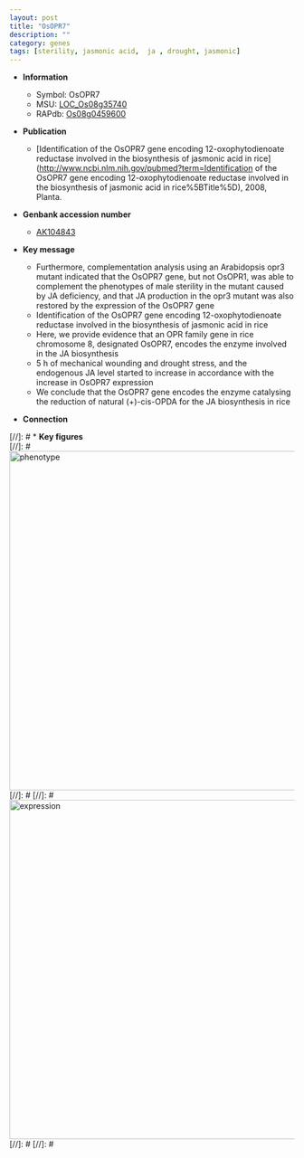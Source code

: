 ```yaml
---
layout: post
title: "OsOPR7"
description: ""
category: genes
tags: [sterility, jasmonic acid,  ja , drought, jasmonic]
---
```


* **Information**  
    + Symbol: OsOPR7  
    + MSU: [LOC_Os08g35740](http://rice.plantbiology.msu.edu/cgi-bin/ORF_infopage.cgi?orf=LOC_Os08g35740)  
    + RAPdb: [Os08g0459600](http://rapdb.dna.affrc.go.jp/viewer/gbrowse_details/irgsp1?name=Os08g0459600)  

* **Publication**  
    + [Identification of the OsOPR7 gene encoding 12-oxophytodienoate reductase involved in the biosynthesis of jasmonic acid in rice](http://www.ncbi.nlm.nih.gov/pubmed?term=Identification of the OsOPR7 gene encoding 12-oxophytodienoate reductase involved in the biosynthesis of jasmonic acid in rice%5BTitle%5D), 2008, Planta.

* **Genbank accession number**  
    + [AK104843](http://www.ncbi.nlm.nih.gov/nuccore/AK104843)

* **Key message**  
    + Furthermore, complementation analysis using an Arabidopsis opr3 mutant indicated that the OsOPR7 gene, but not OsOPR1, was able to complement the phenotypes of male sterility in the mutant caused by JA deficiency, and that JA production in the opr3 mutant was also restored by the expression of the OsOPR7 gene
    + Identification of the OsOPR7 gene encoding 12-oxophytodienoate reductase involved in the biosynthesis of jasmonic acid in rice
    + Here, we provide evidence that an OPR family gene in rice chromosome 8, designated OsOPR7, encodes the enzyme involved in the JA biosynthesis
    + 5 h of mechanical wounding and drought stress, and the endogenous JA level started to increase in accordance with the increase in OsOPR7 expression
    + We conclude that the OsOPR7 gene encodes the enzyme catalysing the reduction of natural (+)-cis-OPDA for the JA biosynthesis in rice

* **Connection**  

[//]: # * **Key figures**  
[//]: # <img src="http://funRiceGenes.github.io/images/OsOPR7.pheno.png" alt="phenotype"  style="width: 600px;"/>
[//]: # 
[//]: # <img src="http://funRiceGenes.github.io/images/OsOPR7.exp.png" alt="expression"  style="width: 600px;"/>
[//]: # 
[//]: # 

